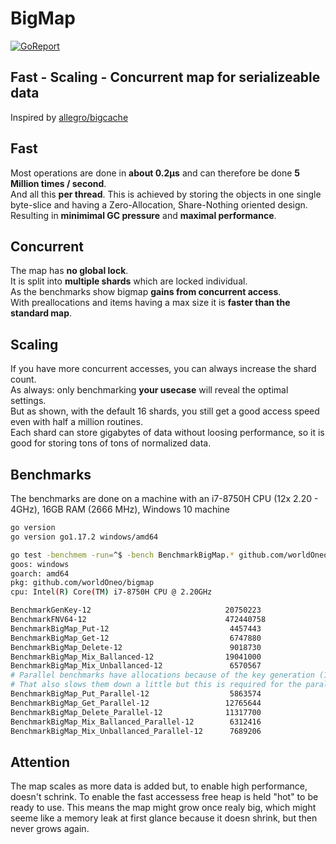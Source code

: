 # BigMap
[![GoReport](https://goreportcard.com/badge/github.com/worldOneo/bigmap)](https://goreportcard.com/report/github.com/worldOneo/bigmap)  
## Fast - Scaling - Concurrent map for serializeable data

Inspired by [allegro/bigcache](https://github.com/allegro/bigcache/)

## Fast

Most operations are done in **about 0.2μs** and can therefore be done **5 Million times / second**.  
And all this **per thread**. This is achieved by storing the objects in one single byte-slice and having a Zero-Allocation, Share-Nothing oriented design.  
Resulting in **minimimal GC pressure** and **maximal performance**.

## Concurrent

The map has **no global lock**.  
It is split into **multiple shards** which are locked individual.  
As the benchmarks show bigmap **gains from concurrent access**.  
With preallocations and items having a max size it is **faster than the standard map**.

## Scaling

If you have more concurrent accesses, you can always increase the shard count.  
As always: only benchmarking **your usecase** will reveal the optimal settings.  
But as shown, with the default 16 shards, you still get a good access speed even with half a million routines.  
Each shard can store gigabytes of data without loosing performance, so it is good for storing tons of tons of normalized data.

## Benchmarks

The benchmarks are done on a machine with an i7-8750H CPU (12x 2.20 - 4GHz), 16GB  RAM (2666 MHz), Windows 10 machine
```sh
go version
go version go1.17.2 windows/amd64

go test -benchmem -run=^$ -bench BenchmarkBigMap.* github.com/worldOneo/bigmap -benchtime=2s
goos: windows
goarch: amd64
pkg: github.com/worldOneo/bigmap
cpu: Intel(R) Core(TM) i7-8750H CPU @ 2.20GHz

BenchmarkGenKey-12                              20750223               113.5 ns/op            24 B/op          2 allocs/op
BenchmarkFNV64-12                               472440758                5.106 ns/op           0 B/op          0 allocs/op
BenchmarkBigMap_Put-12                           4457443               272.7 ns/op           301 B/op          0 allocs/op
BenchmarkBigMap_Get-12                           6747880               217.0 ns/op           112 B/op          1 allocs/op
BenchmarkBigMap_Delete-12                        9018730               154.9 ns/op            14 B/op          0 allocs/op
BenchmarkBigMap_Mix_Ballanced-12                19041000                60.56 ns/op           37 B/op          0 allocs/op
BenchmarkBigMap_Mix_Unballanced-12               6570567               189.2 ns/op           144 B/op          0 allocs/op
# Parallel benchmarks have allocations because of the key generation (113.5ns; 2 allocs/op).
# That also slows them down a little but this is required for the parallel test.
BenchmarkBigMap_Put_Parallel-12                  5863574               207.6 ns/op           468 B/op          2 allocs/op
BenchmarkBigMap_Get_Parallel-12                 12765644               103.1 ns/op           151 B/op          3 allocs/op
BenchmarkBigMap_Delete_Parallel-12              11317700               107.2 ns/op            51 B/op          2 allocs/op
BenchmarkBigMap_Mix_Ballanced_Parallel-12        6312416               167.6 ns/op           162 B/op          2 allocs/op
BenchmarkBigMap_Mix_Unballanced_Parallel-12      7689206               190.4 ns/op           217 B/op          3 allocs/op
```

## Attention
The map scales as more data is added but, to enable high performance, doesn't schrink.
To enable the fast accessess free heap is held "hot" to be ready to use.
This means the map might grow once realy big, which might seeme like a memory leak at first glance because it doesn shrink, but then never grows again.  
